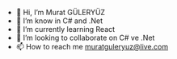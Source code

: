 - 👋 Hi, I’m Murat GÜLERYÜZ
- 👀 I’m know in C# and .Net
- 🌱 I’m currently learning React
- 💞️ I’m looking to collaborate on C# ve .Net
- 📫 How to reach me muratguleryuz@live.com
